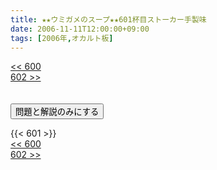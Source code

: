 ```yaml
---
title: ★★ウミガメのスープ★★601杯目ストーカー手製味
date: 2006-11-11T12:00:00+09:00
tags: [2006年,オカルト板]
---
```

<div class="th_left"><a href="../600"><< 600</a></div>
<div class="th_right"><a href="../602">602 >></a></div>
<br><br>
<script src="../../js/cupsoup.js"></script>
<form>
<input type="button" value="問題と解説のみにする" onClick="toggleCupsoup()">
</form>
{{< 601 >}}
<div class="th_left"><a href="../600"><< 600</a></div>
<div class="th_right"><a href="../602">602 >></a></div>